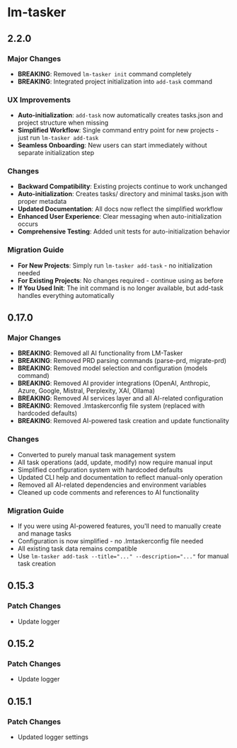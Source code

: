 # lm-tasker

## 2.2.0

### Major Changes

- **BREAKING**: Removed `lm-tasker init` command completely
- **BREAKING**: Integrated project initialization into `add-task` command

### UX Improvements

- **Auto-initialization**: `add-task` now automatically creates tasks.json and project structure when missing
- **Simplified Workflow**: Single command entry point for new projects - just run `lm-tasker add-task`
- **Seamless Onboarding**: New users can start immediately without separate initialization step

### Changes

- **Backward Compatibility**: Existing projects continue to work unchanged
- **Auto-initialization**: Creates tasks/ directory and minimal tasks.json with proper metadata
- **Updated Documentation**: All docs now reflect the simplified workflow
- **Enhanced User Experience**: Clear messaging when auto-initialization occurs
- **Comprehensive Testing**: Added unit tests for auto-initialization behavior

### Migration Guide

- **For New Projects**: Simply run `lm-tasker add-task` - no initialization needed
- **For Existing Projects**: No changes required - continue using as before
- **If You Used Init**: The init command is no longer available, but add-task handles everything automatically

## 0.17.0

### Major Changes

- **BREAKING**: Removed all AI functionality from LM-Tasker
- **BREAKING**: Removed PRD parsing commands (parse-prd, migrate-prd)
- **BREAKING**: Removed model selection and configuration (models command)
- **BREAKING**: Removed AI provider integrations (OpenAI, Anthropic, Azure, Google, Mistral, Perplexity, XAI, Ollama)
- **BREAKING**: Removed AI services layer and all AI-related configuration
- **BREAKING**: Removed .lmtaskerconfig file system (replaced with hardcoded defaults)
- **BREAKING**: Removed AI-powered task creation and update functionality

### Changes

- Converted to purely manual task management system
- All task operations (add, update, modify) now require manual input
- Simplified configuration system with hardcoded defaults
- Updated CLI help and documentation to reflect manual-only operation
- Removed all AI-related dependencies and environment variables
- Cleaned up code comments and references to AI functionality

### Migration Guide

- If you were using AI-powered features, you'll need to manually create and manage tasks
- Configuration is now simplified - no .lmtaskerconfig file needed
- All existing task data remains compatible
- Use `lm-tasker add-task --title="..." --description="..."` for manual task creation

## 0.15.3

### Patch Changes

- Update logger

## 0.15.2

### Patch Changes

- Update logger

## 0.15.1

### Patch Changes

- Updated logger settings
